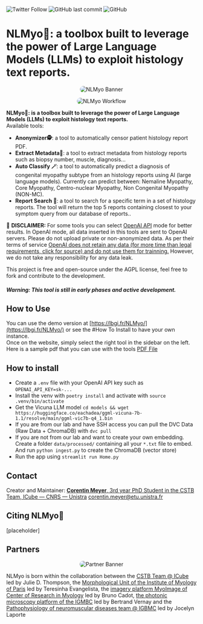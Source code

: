 ![Twitter Follow](https://img.shields.io/twitter/follow/corentinm_py?style=social) ![GitHub last commit](https://img.shields.io/github/last-commit/lambda-science/NLMyo) ![GitHub](https://img.shields.io/github/license/lambda-science/NLMyo)

# NLMyo🔧: a toolbox built to leverage the power of Large Language Models (LLMs) to exploit histology text reports.

<p align="center">
  <img src="https://i.imgur.com/avfbQiE.png" alt="NLMyo Banner" style="border-radius: 25px;" />
</p>

<p align="center">
  <img src="https://i.imgur.com/KlXFa9Q.png" alt="NLMyo Workflow" style="border-radius: 25px;" />
</p>

**NLMyo🔧: is a toolbox built to leverage the power of Large Language Models (LLMs) to exploit histology text reports.**  
Available tools:

- **Anonymizer🕵️**: a tool to automatically censor patient histology report PDF.
- **Extract Metadata📝**: a tool to extract metadata from histology reports such as biopsy number, muscle, diagnosis...
- **Auto Classify 🪄**: a tool to automatically predict a diagnosis of congenital myopathy subtype from an histology reports using AI (large language models). Currently can predict between: Nemaline Myopathy, Core Myopathy, Centro-nuclear Myopathy, Non Congenital Myopathy (NON-MC).
- **Report Search 🔎**: a tool to search for a specific term in a set of histology reports. The tool will return the top 5 reports containing closest to your symptom query from our database of reports..

🚨 **DISCLAIMER:** For some tools you can select [OpenAI API](https://openai.com/) mode for better results. In OpenAI mode, all data inserted in this tools are sent to OpenAI servers. Please do not upload private or non-anonymized data. As per their terms of service [OpenAI does not retain any data (for more time than legal requirements, click for source) and do not use them for trainning.](https://openai.com/policies/api-data-usage-policies) However, we do not take any responsibility for any data leak.

This project is free and open-source under the AGPL license, feel free to fork and contribute to the development.

#### _Warning: This tool is still in early phases and active development._

## How to Use

You can use the demo version at [https://lbgi.fr/NLMyo/](https://lbgi.fr/NLMyo/) or see the #How To Install to have your own instance.  
Once on the website, simply select the right tool in the sidebar on the left.  
Here is a sample pdf that you can use with the tools [PDF File](https://www.lbgi.fr/~meyer/IMPatienT/sample_demo_report.pdf)

## How to install

- Create a `.env` file with your OpenAI API key such as `OPENAI_API_KEY=sk-...`
- Install the venv with `poetry install` and activate with `source .venv/bin/activate`
- Get the Vicuna LLM model `cd models && wget https://huggingface.co/eachadea/ggml-vicuna-7b-1.1/resolve/main/ggml-vic7b-q4_1.bin`
- If you are from our lab and have SSH access you can pull the DVC Data (Raw Data + ChromaDB) with `dvc pull`
- If you are not from our lab and want to create your own embedding. Create a folder `data/processed/` containing all your `*.txt` file to embed. And run `python ingest.py` to create the ChromaDB (vector store)
- Run the app using `streamlit run Home.py`

## Contact

Creator and Maintainer: [**Corentin Meyer**, 3rd year PhD Student in the CSTB Team, ICube — CNRS — Unistra](https://cmeyer.fr) <corentin.meyer@etu.unistra.fr>

## Citing NLMyo🔧

[placeholder]

## Partners

<p align="center">
  <img src="https://i.imgur.com/m5OGthE.png" alt="Partner Banner" style="border-radius: 25px;" />
</p>

NLMyo is born within the collaboration between the [CSTB Team @ ICube](https://cstb.icube.unistra.fr/en/index.php/Home) led by Julie D. Thompson, the [Morphological Unit of the Institute of Myology of Paris](https://www.institut-myologie.org/en/recherche-2/neuromuscular-investigation-center/morphological-unit/) led by Teresinha Evangelista, the [imagery platform MyoImage of Center of Research in Myology](https://recherche-myologie.fr/technologies/myoimage/) led by Bruno Cadot, [the photonic microscopy platform of the IGMBC](https://www.igbmc.fr/en/plateformes-technologiques/photonic-microscopy) led by Bertrand Vernay and the [Pathophysiology of neuromuscular diseases team @ IGBMC](https://www.igbmc.fr/en/igbmc/a-propos-de-ligbmc/directory/jocelyn-laporte) led by Jocelyn Laporte
